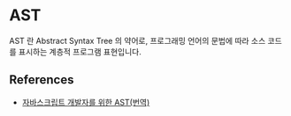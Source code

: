 # AST

AST 란 Abstract Syntax Tree 의 약어로, 프로그래밍 언어의 문법에 따라 소스 코드를 표시하는 계층적 프로그램 표현입니다.

## References

- [자바스크립트 개발자를 위한 AST(번역)](https://gyujincho.github.io/2018-06-19/AST-for-JS-devlopers)

